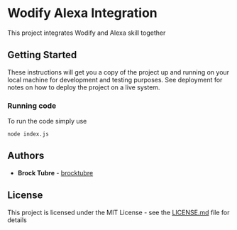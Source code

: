 # Wodify Alexa Integration

This project integrates Wodify and Alexa skill together

## Getting Started

These instructions will get you a copy of the project up and running on your local machine for development and testing purposes. See deployment for notes on how to deploy the project on a live system.

### Running code

To run the code simply use

```
node index.js
```

## Authors

* **Brock Tubre** - [brocktubre](https://github.com/brocktubre)

## License

This project is licensed under the MIT License - see the [LICENSE.md](LICENSE.md) file for details
